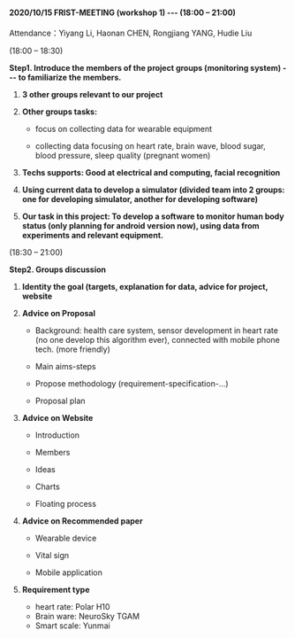 



#### 2020/10/15 FRIST-MEETING (workshop 1) --- (18:00 – 21:00)

 Attendance：Yiyang Li, Haonan CHEN, Rongjiang YANG, Hudie Liu

(18:00 – 18:30)

**Step1. Introduce the members of the project groups (monitoring system) --- to familiarize the members.**



1. **3 other groups relevant to our project**

   

2. **Other groups tasks:** 

   - focus on collecting data for wearable equipment

   - collecting data focusing on heart rate, brain wave, blood sugar, blood pressure, sleep quality (pregnant women)

     

3.  **Techs supports: Good at electrical and computing, facial recognition**

    

4.  **Using current data to develop a simulator (divided team into 2 groups: one for developing simulator, another for developing software)**

    

5.  **Our task in this project: To develop a software to monitor human body status (only planning for android version now), using data from experiments and relevant equipment.** 

 

(18:30 – 21:00)

**Step2. Groups discussion**

1. **Identity the goal (targets, explanation for data, advice for project, website**

   

2. **Advice on Proposal**

   - Background: health care system, sensor development in heart rate (no one develop this algorithm ever), connected with mobile phone tech. (more friendly)

   - Main aims-steps

   - Propose methodology (requirement-specification-…)

   - Proposal plan

     

3. **Advice on Website**

   - Introduction

   - Members

   - Ideas

   - Charts

   - Floating process

     

4. **Advice on Recommended paper**

   - Wearable device

   - Vital sign

   - Mobile application

     

5. **Requirement type**

   - heart rate: Polar H10
   - Brain ware: NeuroSky TGAM
   - Smart scale: Yunmai